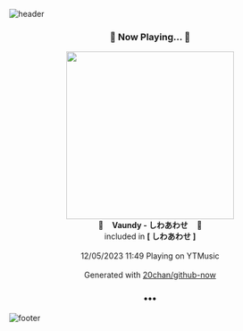 ![header](https://capsule-render.vercel.app/api?type=wave&height=170&section=header&fontColor=090707&fontAlignX=45&fontAlignY=65&fontSize=100)

<h3 align="center">🎵 Now Playing... 🎵</h3>
<p align="center">
  <a href="https://music.youtube.com/watch?v=Xay0HJ4LsNc">
    <img width="300" src="https://lh3.googleusercontent.com/pYNfOjHHfaINeMxgblPBaHPqz8GLCuD9mkxpUqfdeDsMj2YUoWDO3oYUggUnayW9V8CY0YWOYWoC6QA">
  </a>
  <br>
  🎵&nbsp&nbsp&nbsp <b>Vaundy - しわあわせ</b> &nbsp&nbsp&nbsp🎵
  <br>
  included in <b>[ しわあわせ ]</b>
  
  <br />
  <br />
  12/05/2023 11:49 Playing on YTMusic
  <br />
  <br />
  Generated with <a href="https://github.com/20chan/github-now">20chan/github-now</a>
</p>

<h3 align="center">•••</h3>

![footer](https://capsule-render.vercel.app/api?type=wave&height=150&section=footer)
